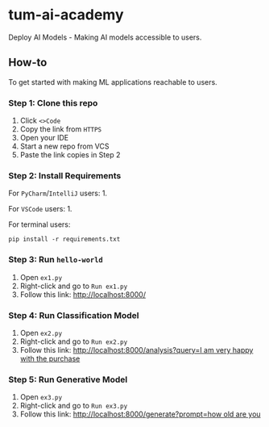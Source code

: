 # tum-ai-academy
Deploy AI Models - Making AI models accessible to users.

## How-to
To get started with making ML applications reachable to users.

### Step 1: Clone this repo

1. Click `<>Code`
2. Copy the link from `HTTPS`
3. Open your IDE
4. Start a new repo from VCS
5. Paste the link copies in Step 2

### Step 2: Install Requirements

For `PyCharm`/`IntelliJ` users:
1. 

For `VSCode` users:
1. 

For terminal users:
```commandline
pip install -r requirements.txt
```


### Step 3: Run `hello-world`

1. Open `ex1.py`
2. Right-click and go to `Run ex1.py`
3. Follow this link: [http://localhost:8000/](http://localhost:8000/)

### Step 4: Run Classification Model

1. Open `ex2.py`
2. Right-click and go to `Run ex2.py`
3. Follow this link: [http://localhost:8000/analysis?query=I am very happy with the purchase](http://localhost:8000/analysis?query=I%20am%20very%20happy%20with%20the%20purchase)

### Step 5: Run Generative Model

1. Open `ex3.py`
2. Right-click and go to `Run ex3.py`
3. Follow this link: [http://localhost:8000/generate?prompt=how old are you](http://localhost:8000/generate?prompt=how%20old%20are%20you)
